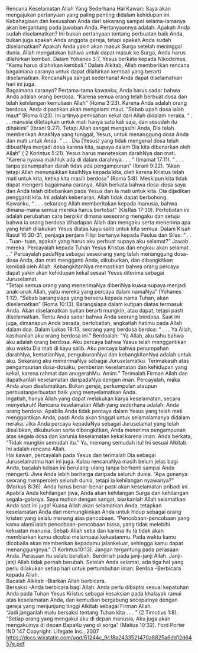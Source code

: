 
Rencana Keselamatan Allah Yang Sederhana
Hai Kawan:
 Saya akan mengajukan pertanyaan yang paling penting didalam kehidupan ini.  
Kebahagiaan dan kesusahan Anda dari sekarang sampai selama-lamanya akan bergantung pada 
jawaban Anda.
 Pertanyaannya adalah:
Apakah Anda sudah diselamatkan?
  Ini bukan pertanyaan tentang perbuatan baik Anda, bukan juga 
apakah Anda anggota gereja, tetapi apakah 
Anda sudah diselamatkan?  Apakah Anda yakin akan 
masuk Surga setelah meninggal dunia.
 Allah mengatakan bahwa untuk dapat masuk ke Surga, Anda harus dilahirkan kembali.  Dalam 
Yohanes 3:7, Yesus berkata kepada Nikodemus, 
“Kamu harus dilahirkan kembali.”
 Dalam Alkitab, Allah memberikan rencana bagaimana caranya untuk dapat dilahirkan kembali 
yang berarti diselamatkan.  RencanaNya sangat sederhana!  Anda dapat 
diselamatkan
 hari ini juga.  
Bagaimana caranya?
 Pertama-tama kawanku, Anda harus sadar bahwa 
Anda adalah orang berdosa.
“Karena semua orang 
telah berbuat dosa dan telah kehilangan kemuliaan Allah”
 (Roma 3:23).  Karena Anda adalah orang 
berdosa, 
Anda dipastikan akan mengalami maut.
“Sebab upah dosa ialah maut” 
(Roma 6:23).
Ini artinya pemisahan kekal dari Allah didalam neraka.
“ . . . manusia ditetapkan untuk mati hanya satu 
kali saja, dan sesudah itu dihakimi”
 (Ibrani 9:27).
 Tetapi Allah sangat mengasihi Anda, 
Dia telah memberikan AnakNya yang tunggal, Yesus, untuk 
menanggung dosa Anda dan mati untuk Anda.
“ . . . Dia
 [Yesus] 
yang tidak mengenal dosa telah 
dibuatNya menjadi dosa karena kita, supaya dalam Dia kita dibenarkan oleh Allah” (
2 Korintus 5:21).
Yesus harus meneteskan darahNya dan mati.
 “Karena nyawa makhluk ada di dalam darahnya . . . ”
(Imamat 17:11). 
“ . . . tanpa penumpahan darah tidak ada pengampunan”
 (Ibrani 9:22).
“Akan tetapi Allah menunjukkan kasihNya kepada kita, oleh karena Kristus telah mati untuk kita, 
ketika kita masih berdosa” 
(Roma 5:8).
 Meskipun kita tidak dapat mengerti bagaimana caranya, Allah berkata bahwa 
dosa-dosa saya dan 
Anda telah dibebankan pada Yesus dan Ia mati untuk kita.
 Dia dijadikan pengganti kita.
 Ini adalah 
kebenaran.  Allah tidak dapat berbohong.  Kawanku, 
“ . . . sekarang Allah memberitakan kepada 
manusia, bahwa dimana-mana semua mereka harus bertobat” 
 (KisRas 17:30).
Pertobatan ini
 adalah perubahan cara berpikir dimana seseorang mengaku dan setuju bahwa ia orang 
berdosa dihadapan Allah dan mengaku serta menerima apa yang telah dilakukan Yesus diatas kayu salib 
untuk kita semua.
 Dalam Kisah Rasul 16:30-31, penjaga penjara Filipi bertanya kepada Paulus dan Silas: 
“ . . . Tuan-
tuan, apakah yang harus aku perbuat supaya aku selamat?”  Jawab mereka: Percayalah kepada Tuhan 
Yesus Kristus dan engkau akan selamat . . .”
 Percayalah padaNya sebagai seseorang yang telah menanggung dosa-dosa Anda, dan mati mengganti 
Anda, dikuburkan, dan dibangkitkan kembali oleh Allah.
KebangkitanNya memastikan
 bahwa orang percaya dapat yakin akan kehidupan kekal sesaat Yesus 
diterima sebagai Juruselamat.  
“Tetapi semua orang yang menerimaNya diberiNya kuasa supaya 
menjadi anak-anak Allah, yaitu mereka yang percaya dalam namaNya”
 (Yohanes 1:12).
“Sebab barangsiapa yang berseru kepada nama Tuhan, akan diselamatkan” 
(Roma 10:13).
 Barangsiapa dalam kutipan diatas termasuk Anda.  Akan diselamatkan bukan berarti mungkin, 
atau dapat, tetapi 
pasti diselamatkan.
  Tentu Anda sadar bahwa Anda seorang berdosa. Saat ini juga, 
dimanapun Anda berada, bertobatlah, angkatlah hatimu pada Allah dalam doa.
 Dalam Lukas 18:13, seorang yang berdosa berdoa: 
“ . . . Ya Allah, kasihanilah aku orang berdosa 
ini.”
  Berdoalah:
“Ya Allah, aku tahu bahwa aku adalah orang berdosa.  Aku percaya bahwa 
Yesus telah menggantikan aku waktu Dia mati di kayu salib.  Aku percaya bahwa penumpahan 
darahNya, kematianNya, penguburanNya dan kebangkitanNya adalah untuk aku.  Sekarang aku 
menerimaNya sebagai Juruselamatku. Terimakasih atas pengampunan dosa-dosaku, pemberian 
keselamatan dan kehidupan yang kekal, karena rahmat dan anugerahMu.  Amim.”
Terimalah Firman Allah
 dan dapatkanlah keselamatan daripadaNya dengan iman.  Percayalah, 
maka Anda akan diselamatkan.  Bukan gereja, perkumpulan ataupun perbuatanperbuatan baik yang 
menyelamatkan Anda.  
Ingatlah, hanya Allah yang dapat melakukan karya keselamatan, secara 
menyeluruh!
Rencana keselamatan Allah yang sederhana adalah: Anda orang berdosa.
 Apabila Anda 
tidak percaya dalam Yesus yang telah mati menggantikan Anda, pasti Anda akan tinggal untuk 
selamalamanya didalam neraka.  Jika Anda percaya kepadaNya sebagai Juruselamat yang telah 
disalibkan, dikuburkan serta dibangkitkan, Anda menerima pengampunan atas segala dosa dan 
karunia 
keselamatan kekal karena iman.
  Anda berkata, “Tidak mungkin semudah itu.”  Ya, memang semudah 
itu!  Ini sesuai Alkitab.  Ini adalah rencana Allah.  
Hai kawan, percayalah pada Yesus dan terimalah Dia 
sebagai Juruselamatmu hari ini juga.
  Kalau rencanaNya masih belum jelas bagi Anda, 
bacalah tulisan 
ini berulang-ulang tanpa berhenti sampai Anda mengerti.
  Jiwa Anda lebih berharga daripada seluruh 
dunia.
“Apa gunanya seorang memperoleh seluruh dunia, tetapi ia kehilangan nyawanya?” 
(Markus 8:36).
 Anda harus benar-benar pasti akan keselamatan pribadi ini.  Apabila Anda kehilangan jiwa, Anda 
akan kehilangan Surga dan kehilangan segala-galanya. Saya mohon dengan sangat, 
biarkanlah Allah 
selamatkan Anda saat ini juga! Kuasa Allah akan selamatkan Anda, tetapkan keselamatan Anda dan 
memungkinkan Anda untuk hidup sebagai orang kristen yang selalu menang atas pencobaan.
“Pencobaan-pencobaan yang kamu alami ialah pencobaan-pencobaan biasa, yang tidak melebihi 
kekuatan manusia.  Sebab Allah setia dan karena itu Ia tidak akan membiarkan kamu dicobai 
melampaui kekuatanmu.  Pada waktu kamu dicobaiIa akan memberikan kepadamu jalankeluar, 
sehingga kamu dapat menanggungnya.”
 (1 Korintus10:13).
Jangan tergantung pada perasaan Anda.  Perasaan itu selalu berubah. Berdirilah pada janji-janji 
Allah.  Janji-janji Allah tidak pernah berubah.
  Setelah Anda selamat, ada 
tiga hal
 yang perlu dilakukan 
setiap hari untuk pertumbuhan iman: 
Berdoa
–Berbicara kepada Allah.  
Bacalah Alkitab
–Biarkan Allah 
berbicara.  
Bersaksi
–Anda berbicara bagi Allah.
Anda perlu dibaptis
 sesuai kepatuhan Anda pada Tuhan Yesus Kristus sebagai 
kesaksian pada 
khalayak ramai atas keselamatan Anda,
 dan kemudian bergabung secepatnya dengan gereja yang 
menjunjung tinggi Alkitab sebagai Firman Allah.  
“Jadi janganlah malu bersaksi tentang Tuhan kita . . . ”
(2 Timotius 1:8).
“Setiap orang yang mengakui aku di depan manusia, Aku juga akan mengakuinya di depan BapaKu 
yang di sorga” 
(Matius 10:32).  Ford Porter   
IND 147
Copyright: Lifegate Inc., 2007
https://docs.wixstatic.com/ugd/61244c_9c18a2433521470a8825a6dd12d6457e.pdf
